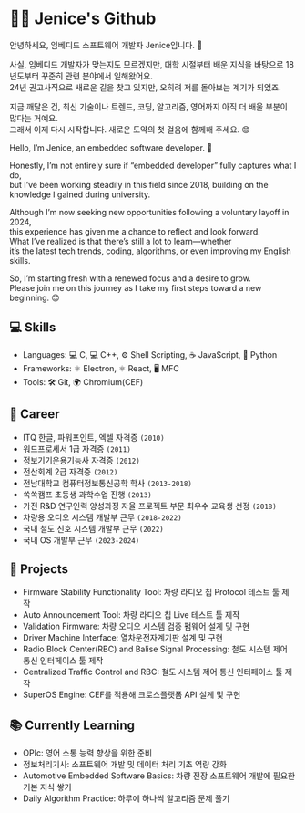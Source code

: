 # 👩‍🔧 Jenice's Github

안녕하세요, 임베디드 소프트웨어 개발자 Jenice입니다. 👋  

사실, 임베디드 개발자가 맞는지도 모르겠지만, 대학 시절부터 배운 지식을 바탕으로 18년도부터 꾸준히 관련 분야에서 일해왔어요.  
24년 권고사직으로 새로운 길을 찾고 있지만, 오히려 저를 돌아보는 계기가 되었죠.

지금 깨달은 건, 최신 기술이나 트렌드, 코딩, 알고리즘, 영어까지 아직 더 배울 부분이 많다는 거예요.  
그래서 이제 다시 시작합니다. 새로운 도약의 첫 걸음에 함께해 주세요. 😊  

Hello, I’m Jenice, an embedded software developer. 👋  

Honestly, I’m not entirely sure if “embedded developer” fully captures what I do,  
but I’ve been working steadily in this field since 2018, building on the knowledge I gained during university.  

Although I’m now seeking new opportunities following a voluntary layoff in 2024,  
this experience has given me a chance to reflect and look forward.  
What I’ve realized is that there’s still a lot to learn—whether  
it’s the latest tech trends, coding, algorithms, or even improving my English skills.  

So, I’m starting fresh with a renewed focus and a desire to grow.  
Please join me on this journey as I take my first steps toward a new beginning. 😊

## 💻 Skills
- Languages: 💻 C, 💻 C++, ⚙️ Shell Scripting, ☕ JavaScript, 🐍 Python
- Frameworks: ⚛️ Electron, ⚛️ React, 🖥️ MFC
- Tools: 🛠️ Git, 🌍 Chromium(CEF)

## 💼 Career
- ITQ 한글, 파워포인트, 엑셀 자격증 `(2010)`
- 워드프로세서 1급 자격증 `(2011)`
- 정보기기운용기능사 자격증 `(2012)`
- 전산회계 2급 자격증 `(2012)`
- 전남대학교 컴퓨터정보통신공학 학사 `(2013-2018)`
- 쏙쏙캠프 초등생 과학수업 진행 `(2013)`
- 가전 R&D 연구인력 양성과정 자율 프로젝트 부문 최우수 교육생 선정 `(2018)`
- 차량용 오디오 시스템 개발부 근무 `(2018-2022)`
- 국내 철도 신호 시스템 개발부 근무 `(2022)`
- 국내 OS 개발부 근무 `(2023-2024)`

## 🧩 Projects
- Firmware Stability Functionality Tool: 차량 라디오 칩 Protocol 테스트 툴 제작
- Auto Announcement Tool: 차량 라디오 칩 Live 테스트 툴 제작
- Validation Firmware: 차량 오디오 시스템 검증 펌웨어 설계 및 구현
- Driver Machine Interface: 열차운전자계기판 설계 및 구현
- Radio Block Center(RBC) and Balise Signal Processing: 철도 시스템 제어 통신 인터페이스 툴 제작
- Centralized Traffic Control and RBC: 철도 시스템 제어 통신 인터페이스 툴 제작
- SuperOS Engine: CEF를 적용해 크로스플랫폼 API 설계 및 구현

## 📚 Currently Learning
- OPIc: 영어 소통 능력 향상을 위한 준비
- 정보처리기사: 소프트웨어 개발 및 데이터 처리 기초 역량 강화
- Automotive Embedded Software Basics: 차량 전장 소프트웨어 개발에 필요한 기본 지식 쌓기
- Daily Algorithm Practice: 하루에 하나씩 알고리즘 문제 풀기
